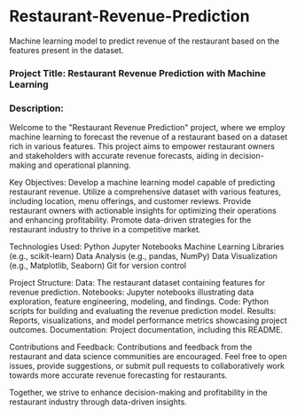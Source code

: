 # Restaurant-Revenue-Prediction
Machine learning model to predict revenue of the restaurant based on the features present in the dataset.
### Project Title: Restaurant Revenue Prediction with Machine Learning
### Description:
Welcome to the "Restaurant Revenue Prediction" project, where we employ machine learning to forecast the revenue of a restaurant based on a dataset rich in various features. This project aims to empower restaurant owners and stakeholders with accurate revenue forecasts, aiding in decision-making and operational planning.

Key Objectives:
Develop a machine learning model capable of predicting restaurant revenue. Utilize a comprehensive dataset with various features, including location, menu offerings, and customer reviews. Provide restaurant owners with actionable insights for optimizing their operations and enhancing profitability. Promote data-driven strategies for the restaurant industry to thrive in a competitive market.

Technologies Used:
Python Jupyter Notebooks Machine Learning Libraries (e.g., scikit-learn) Data Analysis (e.g., pandas, NumPy) Data Visualization (e.g., Matplotlib, Seaborn) Git for version control

Project Structure:
Data: The restaurant dataset containing features for revenue prediction. Notebooks: Jupyter notebooks illustrating data exploration, feature engineering, modeling, and findings. Code: Python scripts for building and evaluating the revenue prediction model. Results: Reports, visualizations, and model performance metrics showcasing project outcomes. Documentation: Project documentation, including this README.

Contributions and Feedback:
Contributions and feedback from the restaurant and data science communities are encouraged. Feel free to open issues, provide suggestions, or submit pull requests to collaboratively work towards more accurate revenue forecasting for restaurants.

Together, we strive to enhance decision-making and profitability in the restaurant industry through data-driven insights.
